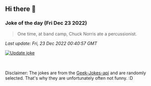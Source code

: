 ## Hi there 👋

### Joke of the day (Fri Dec 23 2022)
<!-- joke -->
>One time, at band camp, Chuck Norris ate a percussionist.
<!-- /joke -->

*Last update: Fri, 23 Dec 2022 00:40:57 GMT*

[![Update joke](https://github.com/nclskfm/nclskfm/actions/workflows/joke.yml/badge.svg)](https://github.com/nclskfm/nclskfm/actions/workflows/joke.yml)

<br><br>
Disclaimer: The jokes are from the [Geek-Jokes-api](https://github.com/sameerkumar18/geek-joke-api) and are randomly selected. That's why they are unfortunately often not funny. :D
